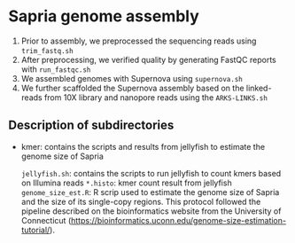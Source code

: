 Sapria genome assembly
===============

1. Prior to assembly, we preprocessed the sequencing reads using `trim_fastq.sh`
2. After preprocessing, we verified quality by generating FastQC reports with `run_fastqc.sh`
3. We assembled genomes with Supernova using `supernova.sh`
4. We further scaffolded the Supernova assembly based on the linked-reads from 10X library and nanopore reads using the `ARKS-LINKS.sh`

Description of subdirectories
------------

- kmer: contains the scripts and results from jellyfish to estimate the genome size of Sapria
		
	`jellyfish.sh`: contains the scripts to run jellyfish to count kmers based on Illumina reads
	`*.histo`: kmer count result from jellyfish
	`genome_size_est.R`: R scrip used to estimate the genome size of Sapria and the size of its single-copy regions. This protocol followed the pipeline described on the bioinformatics website from the University of Connecticut (https://bioinformatics.uconn.edu/genome-size-estimation-tutorial/).
		